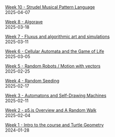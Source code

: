 [Week 10 - Strudel Musical Pattern Language](music-pattern-language/)  
2025-04-07  

[Week 8 - Algorave](algorave/)  
2025-03-18  

[Week 7 - Fluxus and algorithmic art and simulations](fluxus/)  
2025-03-11  

[Week 6 - Cellular Automata and the Game of Life](game-of-life/)  
2025-03-05  

[Week 5 - Random Robots / Motion with vectors](robots-painting/)  
2025-02-25  

[Week 4 - Random Seeding](seeding/)  
2025-02-17  

[Week 3 - Automatons and Self-Drawing Machines](objects/)  
2025-02-11  

[Week 2 - p5.js Overview and A Random Walk](iceberg-walk/)  
2025-02-04  

[Week 1 - Intro to the course and Turtle Geometry](LOGO/)  
2024-01-28  

